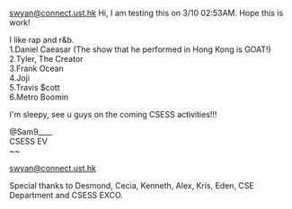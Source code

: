 swyan@connect.ust.hk 
Hi, I am testing this on 3/10 02:53AM. Hope this is work!<br>

I like rap and r&b.<br>
1.Daniel Caeasar (The show that he performed in Hong Kong is GOAT!)<br>
2.Tyler, The Creator<br>
3.Frank Ocean<br>
4.Joji<br>
5.Travis $cott<br>
6.Metro Boomin<br>

I'm sleepy, see u guys on the coming CSESS activities!!!<br>

@Sam9____<br>
CSESS EV<br>
~~<br>

swyan@connect.ust.hk

Special thanks to Desmond, Cecia, Kenneth, Alex, Kris, Eden, CSE Department and CSESS EXCO.

